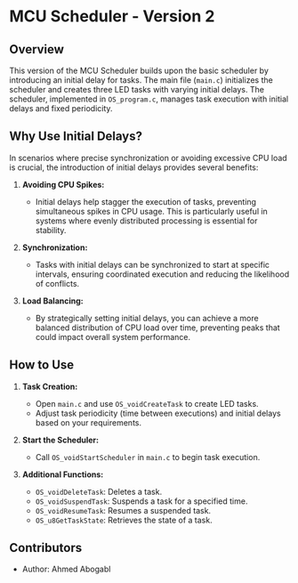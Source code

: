 # MCU Scheduler - Version 2

## Overview

This version of the MCU Scheduler builds upon the basic scheduler by introducing an initial delay for tasks. The main file (`main.c`) initializes the scheduler and creates three LED tasks with varying initial delays. The scheduler, implemented in `OS_program.c`, manages task execution with initial delays and fixed periodicity.

## Why Use Initial Delays?

In scenarios where precise synchronization or avoiding excessive CPU load is crucial, the introduction of initial delays provides several benefits:

1. **Avoiding CPU Spikes:**
   - Initial delays help stagger the execution of tasks, preventing simultaneous spikes in CPU usage. This is particularly useful in systems where evenly distributed processing is essential for stability.

2. **Synchronization:**
   - Tasks with initial delays can be synchronized to start at specific intervals, ensuring coordinated execution and reducing the likelihood of conflicts.

3. **Load Balancing:**
   - By strategically setting initial delays, you can achieve a more balanced distribution of CPU load over time, preventing peaks that could impact overall system performance.

## How to Use

1. **Task Creation:**
   - Open `main.c` and use `OS_voidCreateTask` to create LED tasks.
   - Adjust task periodicity (time between executions) and initial delays based on your requirements.

2. **Start the Scheduler:**
   - Call `OS_voidStartScheduler` in `main.c` to begin task execution.

3. **Additional Functions:**
   - `OS_voidDeleteTask`: Deletes a task.
   - `OS_voidSuspendTask`: Suspends a task for a specified time.
   - `OS_voidResumeTask`: Resumes a suspended task.
   - `OS_u8GetTaskState`: Retrieves the state of a task.

## Contributors

- Author: Ahmed Abogabl
